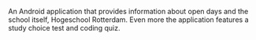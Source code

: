 An Android application that provides information about open days and the school itself, Hogeschool Rotterdam. Even more the application
features a study choice test and coding quiz.
